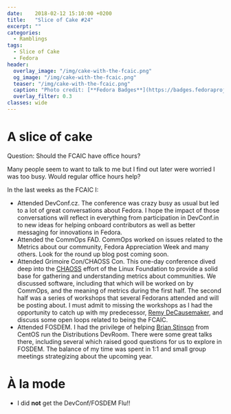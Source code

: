 ```yaml
---
date:    2018-02-12 15:10:00 +0200
title:   "Slice of Cake #24"
excerpt: ""
categories:
  - Ramblings
tags:
  - Slice of Cake
  - Fedora
header:
  overlay_image: "/img/cake-with-the-fcaic.png"
  og_image: "/img/cake-with-the-fcaic.png"
  teaser: "/img/cake-with-the-fcaic.png"
  caption: "Photo credit: [**Fedora Badges**](https://badges.fedoraproject.org/badge/its-a-cake-thing)"
  overlay_filter: 0.3
classes: wide
---
```


# A slice of cake

Question: Should the FCAIC have office hours?

Many people seem to want to talk to me but I find out later were worried I was too busy.  Would regular office hours help?


In the last weeks as the FCAIC I:

- Attended DevConf.cz.  The conference was crazy busy as usual but led to a lot of great conversations about Fedora.  I hope the impact of those conversations will reflect in everything from participation in DevConf.in to new ideas for helping onboard contributors as well as better messaging for innovations in Fedora.
- Attended the CommOps FAD.  CommOps worked on issues related to the Metrics about our community, Fedora Appreciation Week and many others.  Look for the round up blog post coming soon.
- Attended Grimoire Con/CHAOSS Con.  This one-day conference dived deep into the [CHAOSS](https://chaoss.community/) effort of the Linux Foundation to provide a solid base for gathering and understanding metrics about communities.  We discussed software, including that which will be worked on by CommOps, and the meaning of metrics during the first half.  The second half was a series of workshops that several Fedorans attended and will be posting about.  I must admit to missing the workshops as I had the opportunity to catch up with my predecessor, [Remy DeCausemaker](https://twitter.com/remy_d), and discuss some open loops related to being the FCAIC.
- Attended FOSDEM.  I had the privilege of helping [Brian Stinson](https://twitter.com/bstinsonmhk) from CentOS run the Distributions DevRoom.  There were some great talks there, including several which raised good questions for us to explore in FOSDEM.  The balance of my time was spent in 1:1 and small group meetings strategizing about the upcoming year.

# À la mode

- I did **not** get the DevConf/FOSDEM Flu!!
